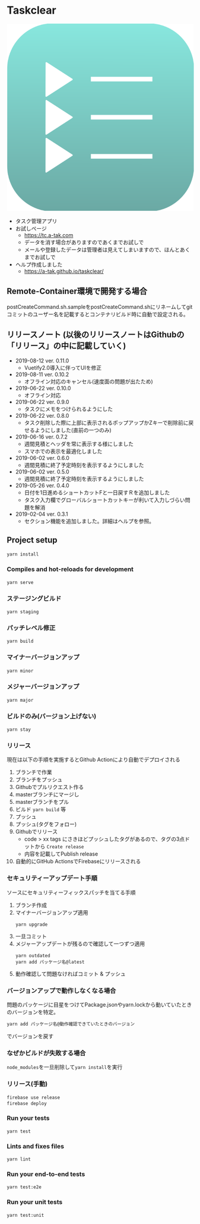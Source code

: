 # Taskclear

![](./public/img/logo.svg)

* タスク管理アプリ
* お試しページ
  * https://tc.a-tak.com
  * データを消す場合がありますのであくまでお試しで
  * メールや登録したデータは管理者は見えてしまいますので、ほんとあくまでお試しで
* ヘルプ作成しました
  * https://a-tak.github.io/taskclear/

## Remote-Container環境で開発する場合

postCreateCommand.sh.sampleをpostCreateCommand.shにリネームしてgitコミットのユーザー名を記載するとコンテナリビルド時に自動で設定される。

## リリースノート (以後のリリースノートはGithubの「リリース」の中に記載していく)
* 2019-08-12 ver. 0.11.0
  * Vuetify2.0導入に伴ってUIを修正
* 2019-08-11 ver. 0.10.2
  * オフライン対応のキャンセル(速度面の問題が出たため)
* 2019-06-22 ver. 0.10.0
  * オフライン対応
* 2019-06-22 ver. 0.9.0
  * タスクにメモをつけられるようにした
* 2019-06-22 ver. 0.8.0
  * タスク削除した際に上部に表示されるポップアップかZキーで削除前に戻せるようにしました(直前の一つのみ)
* 2019-06-16 ver. 0.7.2
  * 週間見積とヘッダを常に表示する様にしました
  * スマホでの表示を最適化しました
* 2019-06-02 ver. 0.6.0
  * 週間見積に終了予定時刻を表示するようにしました
* 2019-06-02 ver. 0.5.0
  * 週間見積に終了予定時刻を表示するようにしました
* 2019-05-26 ver. 0.4.0
  * 日付を1日進めるショートカットFと一日戻すＲを追加しました
  * タスク入力欄でグローバルショートカットキーが利いて入力しづらい問題を解消
* 2019-02-04 ver. 0.3.1
  * セクション機能を追加しました。詳細はヘルプを参照。

## Project setup
```
yarn install
```

### Compiles and hot-reloads for development
```
yarn serve
```

###  ステージングビルド
```
yarn staging
```

### パッチレベル修正
```
yarn build
```

### マイナーバージョンアップ
```
yarn minor
```

###  メジャーバージョンアップ
```
yarn major
```
### ビルドのみ(バージョン上げない)
```
yarn stay
```

### リリース

現在は以下の手順を実施するとGithub Actionにより自動でデプロイされる

1. ブランチで作業
1. ブランチをプッシュ
1. Githubでプルリクエスト作る
1. masterブランチにマージし
1. masterブランチをプル
1. ビルド `yarn build` 等
1. プッシュ
1. プッシュ(タグをフォロー)
1. Githubでリリース
    * code > xx tags にさきほどプッシュしたタグがあるので、タグの3点ドットから `Create release`
    * 内容を記載してPublish release
1. 自動的にGitHub ActionsでFirebaseにリリースされる

### セキュリティーアップデート手順

ソースにセキュリティーフィックスパッチを当てる手順

1. ブランチ作成
1. マイナーバージョンアップ適用
    ```
    yarn upgrade
    ```
1. 一旦コミット
2. メジャーアップデートが残るので確認して一つずつ適用
    ```
    yarn outdated
    yarn add パッケージ名@latest
    ```
3. 動作確認して問題なければコミット & プッシュ

### バージョンアップで動作しなくなる場合

問題のパッケージに目星をつけてPackage.jsonやyarn.lockから動いていたときのバージョンを特定。

```bash
yarn add パッケージ名@動作確認できていたときのバージョン
```
でバージョンを戻す

### なぜかビルドが失敗する場合

```node_modules```を一旦削除して```yarn install```を実行

### リリース(手動)

```
firebase use release
firebase deploy
```

### Run your tests
```
yarn test
```

### Lints and fixes files
```
yarn lint
```

### Run your end-to-end tests
```
yarn test:e2e
```

### Run your unit tests
```
yarn test:unit
```
